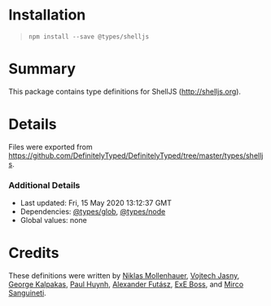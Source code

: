 # Installation
> `npm install --save @types/shelljs`

# Summary
This package contains type definitions for ShellJS (http://shelljs.org).

# Details
Files were exported from https://github.com/DefinitelyTyped/DefinitelyTyped/tree/master/types/shelljs.

### Additional Details
 * Last updated: Fri, 15 May 2020 13:12:37 GMT
 * Dependencies: [@types/glob](https://npmjs.com/package/@types/glob), [@types/node](https://npmjs.com/package/@types/node)
 * Global values: none

# Credits
These definitions were written by [Niklas Mollenhauer](https://github.com/nikeee), [Vojtech Jasny](https://github.com/voy), [George Kalpakas](https://github.com/gkalpak), [Paul Huynh](https://github.com/pheromonez), [Alexander Futász](https://github.com/aldafu), [ExE Boss](https://github.com/ExE-Boss), and [Mirco Sanguineti](https://github.com/msanguineti).
